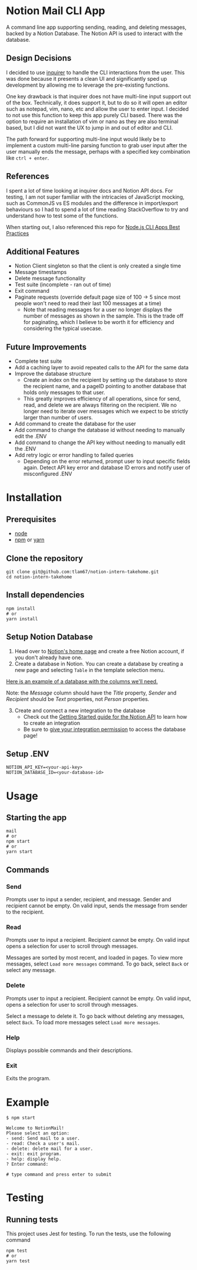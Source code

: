 # Notion Mail CLI App
A command line app supporting sending, reading, and deleting messages, backed by a Notion Database. The Notion API is used to interact with the database.

## Design Decisions
I decided to use [inquirer](https://www.npmjs.com/package/inquirer) to handle the CLI interactions from the user. This was done because it presents a clean UI and significantly sped up development by allowing me to leverage the pre-existing functions.

One key drawback is that inquirer does not have multi-line input support out of the box. Technically, it does support it, but to do so it will open an editor such as notepad, vim, nano, etc and allow the user to enter input. I decided to not use this function to keep this app purely CLI based. There was the option to require an installation of vim or nano as they are also terminal based, but I did not want the UX to jump in and out of editor and CLI.

The path forward for supporting multi-line input would likely be to implement a custom multi-line parsing function to grab user input after the user manually ends the message, perhaps with a specified key combination like `ctrl + enter`.

## References
I spent a lot of time looking at inquirer docs and Notion API docs. For testing, I am not super familiar with the intricacies of JavaScript mocking, such as CommonJS vs ES modules and the difference in import/export behaviours so I had to spend a lot of time reading StackOverflow to try and understand how to test some of the functions.

When starting out, I also referenced this repo for [Node.js CLI Apps Best Practices](https://github.com/lirantal/nodejs-cli-apps-best-practices)

## Additional Features
- Notion Client singleton so that the client is only created a single time
- Message timestamps
- Delete message functionality
- Test suite (incomplete - ran out of time)
- Exit command
- Paginate requests (override default page size of 100 -> 5 since most people won't need to read their last 100 messages at a time)
  - Note that reading messages for a user no longer displays the number of messages as shown in the sample. This is the trade off for paginating, which I believe to be worth it for efficiency and considering the typical usecase.

## Future Improvements
- Complete test suite
- Add a caching layer to avoid repeated calls to the API for the same data
- Improve the database structure
  - Create an index on the recipient by setting up the database to store the recipient name, and a pageID pointing to another database that holds only messages to that user.
  - This greatly improves efficiency of all operations, since for send, read, and delete we are always filtering on the recipient. We no longer need to iterate over messages which we expect to be strictly larger than number of users.
- Add command to create the database for the user
- Add command to change the database id without needing to manually edit the .ENV
- Add command to change the API key without needing to manually edit the .ENV
- Add retry logic or error handling to failed queries
  - Depending on the error returned, prompt user to input specific fields again. Detect API key error and database ID errors and notify user of misconfigured .ENV

# Installation
## Prerequisites
- [node]()
- [npm]() or [yarn]()

## Clone the repository
```
git clone git@github.com:tlam67/notion-intern-takehome.git
cd notion-intern-takehome
```

## Install dependencies
```
npm install
# or
yarn install
```
## Setup Notion Database
1. Head over to [Notion's home page](https://www.notion.so/) and create a free Notion account, if you don't already have one.
2. Create a database in Notion. You can create a database by creating a new page and selecting `Table` in the template selection menu.

[Here is an example of a database with the columns we'll need.](https://notion.notion.site/2d89d69e5b584c7a8896e61c006a3433?v=4803c24e13894ed28d5c3f5c0579bc8d)

Note: the *Message* column should have the *Title* property, *Sender* and *Recipient* should be *Text* properties, not *Person* properties.

3. Create and connect a new integration to the database
    - Check out the [Getting Started guide for the Notion API](https://developers.notion.com/docs/create-a-notion-integration#getting-started) to learn how to create an integration
    - Be sure to [give your integration permission](https://developers.notion.com/docs/create-a-notion-integration#give-your-integration-page-permissions) to access the database page!

## Setup .ENV
```
NOTION_API_KEY=<your-api-key>
NOTION_DATABASE_ID=<your-database-id>
```

# Usage
## Starting the app
```
mail
# or
npm start
# or 
yarn start
```
## Commands
### Send
Prompts user to input a sender, recipient, and message. Sender and recipient cannot be empty. On valid input, sends the message from sender to the recipient.
### Read
Prompts user to input a recipient. Recipient cannot be empty. On valid input opens a selection for user to scroll through messages. 

Messages are sorted by most recent, and loaded in pages. To view more messages, select `Load more messages` command. To go back, select `Back` or select any message.
### Delete
Prompts user to input a recipient. Recipient cannot be empty. On valid input, opens a selection for user to scroll through messages.

Select a message to delete it. To go back without deleting any messages, select `Back`. To load more messages select `Load more messages`.
### Help
Displays possible commands and their descriptions.
### Exit
Exits the program.

# Example
```
$ npm start

Welcome to NotionMail!
Please select an option:
- send: Send mail to a user.
- read: Check a user's mail.
- delete: delete mail for a user.
- exit: exit program.
- help: display help.
? Enter command:

# type command and press enter to submit
```

# Testing
## Running tests
This project uses Jest for testing. To run the tests, use the following command
```
npm test
# or 
yarn test
```
